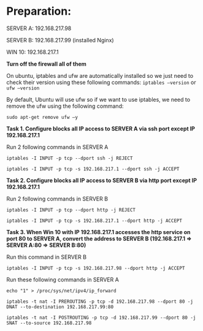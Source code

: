 # Preparation:

SERVER A: 192.168.217.98

SERVER B: 192.168.217.99 (installed Nginx)

WIN 10: 192.168.217.1

**Turn off the firewall all of them**

On ubuntu, iptables and ufw are automatically installed so we just need to check their version using these following commands: `iptables –version` or `ufw –version`

By default, Ubuntu will use ufw so if we want to use iptables, we need to remove the ufw using the following command: 

    sudo apt-get remove ufw –y

**Task 1. Configure blocks all IP access to SERVER A via ssh port except IP 192.168.217.1**

Run 2 following commands in SERVER A

    iptables -I INPUT -p tcp --dport ssh -j REJECT
    
  >

    iptables -I INPUT -p tcp -s 192.168.217.1 --dport ssh -j ACCEPT

**Task 2. Configure blocks all IP access to SERVER B via http port except IP 192.168.217.1**

Run 2 following commands in SERVER B

    iptables -I INPUT -p tcp --dport http -j REJECT

  >

    iptables -I INPUT -p tcp -s 192.168.217.1 --dport http -j ACCEPT

**Task 3. When Win 10 with IP 192.168.217.1 accesses the http service on port 80 to SERVER A, convert the address to SERVER B (192.168.217.1 => SERVER A:80 => SERVER B:80)**

Run this command in SERVER B

    iptables -I INPUT -p tcp -s 192.168.217.98 --dport http -j ACCEPT

Run these following commands in SERVER A

    echo "1" > /proc/sys/net/ipv4/ip_forward

  >

    iptables -t nat -I PREROUTING -p tcp -d 192.168.217.98 --dport 80 -j DNAT --to-destination 192.168.217.99:80

  >

    iptables -t nat -I POSTROUTING -p tcp -d 192.168.217.99 --dport 80 -j SNAT --to-source 192.168.217.98




